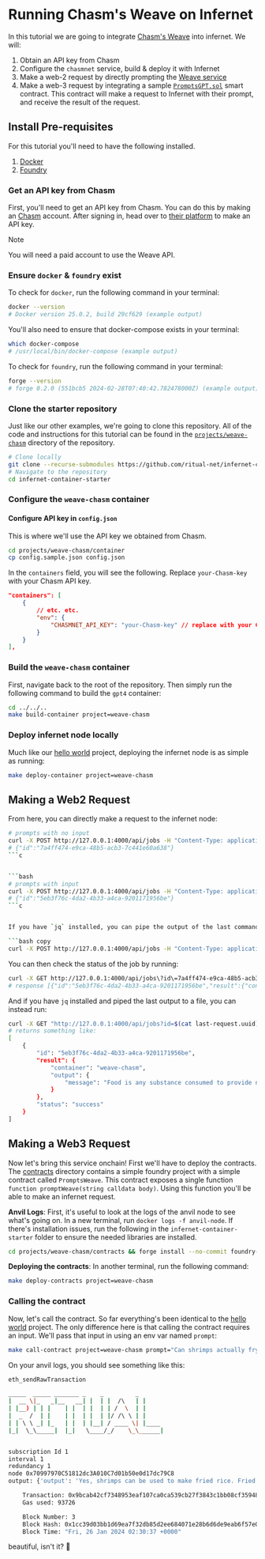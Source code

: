 # Running Chasm's Weave on Infernet

In this tutorial we are going to integrate [Chasm's Weave](https://weave.Chasm.net/) into infernet. We will:

1. Obtain an API key from Chasm
2. Configure the `chasmnet` service, build & deploy it with Infernet
3. Make a web-2 request by directly prompting the [Weave service](./container)
4. Make a web-3 request by integrating a sample [`PromptsGPT.sol`](./contracts/src/PromptsGPT.sol) smart contract. This
contract will make a request to Infernet with their prompt, and receive the result of the request.

## Install Pre-requisites

For this tutorial you'll need to have the following installed.

1. [Docker](https://docs.docker.com/engine/install/)
2. [Foundry](https://book.getfoundry.sh/getting-started/installation)

### Get an API key from Chasm

First, you'll need to get an API key from Chasm. You can do this by making
an [Chasm](https://Chasm.net/) account.
After signing in, head over to [their platform](https://weave.Chasm.net/) to
make an API key.

> [!NOTE]
> You will need a paid account to use the Weave API.

### Ensure `docker` & `foundry` exist

To check for `docker`, run the following command in your terminal:
```bash copy
docker --version
# Docker version 25.0.2, build 29cf629 (example output)
```

You'll also need to ensure that docker-compose exists in your terminal:
```bash copy
which docker-compose
# /usr/local/bin/docker-compose (example output)
```

To check for `foundry`, run the following command in your terminal:
```bash copy
forge --version
# forge 0.2.0 (551bcb5 2024-02-28T07:40:42.782478000Z) (example output)
```

### Clone the starter repository
Just like our other examples, we're going to clone this repository.
All of the code and instructions for this tutorial can be found in the
[`projects/weave-chasm`](https://github.com/ritual-net/infernet-container-starter/tree/main/projects/weave-chasm)
directory of the repository.

```bash copy
# Clone locally
git clone --recurse-submodules https://github.com/ritual-net/infernet-container-starter
# Navigate to the repository
cd infernet-container-starter
```

### Configure the `weave-chasm` container

#### Configure API key in `config.json`
This is where we'll use the API key we obtained from Chasm.

```bash
cd projects/weave-chasm/container
cp config.sample.json config.json
```

In the `containers` field, you will see the following. Replace `your-Chasm-key` with your Chasm API key.

```json
"containers": [
    {
        // etc. etc.
        "env": {
            "CHASMNET_API_KEY": "your-Chasm-key" // replace with your Chasm API key
        }
    }
],
```

### Build the `weave-chasm` container

First, navigate back to the root of the repository. Then simply run the following command to build the `gpt4`
container:

```bash copy
cd ../../..
make build-container project=weave-chasm
```

### Deploy infernet node locally

Much like our [hello world](../hello-world/hello-world.md) project, deploying the infernet node is as
simple as running:

```bash copy
make deploy-container project=weave-chasm
```

## Making a Web2 Request

From here, you can directly make a request to the infernet node:
```bash
# prompts with no input
curl -X POST http://127.0.0.1:4000/api/jobs -H "Content-Type: application/json" -d '{"containers":["weave-chasm"],"data":{"body":{"endpoint":"prompts","endpoint_id":"9395","input":{}}}}'
# {"id":"7a4ff474-e9ca-48b5-acb3-7c441e60a638"}
```c


```bash
# prompts with input
curl -X POST http://127.0.0.1:4000/api/jobs -H "Content-Type: application/json" -d '{"containers":["weave-chasm"],"data":{"body":{"endpoint":"prompts","endpoint_id":"9793","input":{"food": "apples"}}}}'
# {"id":"5eb3f76c-4da2-4b33-a4ca-9201171956be"}
```c


If you have `jq` installed, you can pipe the output of the last command to a file:

```bash copy
curl -X POST http://127.0.0.1:4000/api/jobs -H "Content-Type: application/json" -d '{"containers":["weave-chasm"],"data":{"body":{"endpoint":"prompts","endpoint_id":"9395","input":{}}}}' | jq -r ".id" > last-job.uuid
```

You can then check the status of the job by running:

```bash copy
curl -X GET http://127.0.0.1:4000/api/jobs\?id\=7a4ff474-e9ca-48b5-acb3-7c441e60a638
# response [{"id":"5eb3f76c-4da2-4b33-a4ca-9201171956be","result":{"container":"weave-chasm","output":{"message":"Food is any substance consumed to provide nutritional support for the body. It is usually of plant or animal origin and contains essential nutrients such as carbohydrates, fats, proteins, vitamins, and minerals. Food serves as fuel for the body, providing energy and supporting various bodily functions. Additionally, food can also be enjoyed for its taste, texture, and cultural significance."}},"status":"success"}]
```

And if you have `jq` installed and piped the last output to a file, you can instead run:

```bash
curl -X GET "http://127.0.0.1:4000/api/jobs?id=$(cat last-request.uuid)" | jq .
# returns something like:
[
    {
        "id": "5eb3f76c-4da2-4b33-a4ca-9201171956be",
        "result": {
            "container": "weave-chasm",
            "output": {
                "message": "Food is any substance consumed to provide nutritional support for the body. It is usually of plant or animal origin and contains essential nutrients such as carbohydrates, fats, proteins, vitamins, and minerals. Food serves as fuel for the body, providing energy and supporting various bodily functions. Additionally, food can also be enjoyed for its taste, texture, and cultural significance."
            }
        },
        "status": "success"
    }
]
```

## Making a Web3 Request

Now let's bring this service onchain! First we'll have to deploy the contracts.
The [contracts](contracts)
directory contains a simple foundry project with a simple contract called `PromptsWeave`.
This contract exposes a single
function `function promptWeave(string calldata body)`. Using this function you'll be
able to make an infernet request.

**Anvil Logs**: First, it's useful to look at the logs of the anvil node to see what's
going on. In a new terminal, run `docker logs -f anvil-node`.
If there's installation issues, run the following in the `infernet-container-starter` folder to ensure the needed libraries are installed.
```bash
cd projects/weave-chasm/contracts && forge install --no-commit foundry-rs/forge-std && forge install --no-commit ritual-net/infernet-sdk && cd ../../../
```

**Deploying the contracts**: In another terminal, run the following command:

```bash
make deploy-contracts project=weave-chasm
```

### Calling the contract

Now, let's call the contract. So far everything's been identical to
the [hello world](projects/hello-world/README.mdllo-world/README.md) project. The only
difference here is that calling the contract requires an input. We'll pass that input in
using an env var named
`prompt`:

```bash copy
make call-contract project=weave-chasm prompt="Can shrimps actually fry rice"
```

On your anvil logs, you should see something like this:

```bash
eth_sendRawTransaction

_____  _____ _______ _    _         _
|  __ \|_   _|__   __| |  | |  /\   | |
| |__) | | |    | |  | |  | | /  \  | |
|  _  /  | |    | |  | |  | |/ /\ \ | |
| | \ \ _| |_   | |  | |__| / ____ \| |____
|_|  \_\_____|  |_|   \____/_/    \_\______|


subscription Id 1
interval 1
redundancy 1
node 0x70997970C51812dc3A010C7d01b50e0d17dc79C8
output: {'output': 'Yes, shrimps can be used to make fried rice. Fried rice is a versatile dish that can be made with various ingredients, including shrimp. Shrimp fried rice is a popular dish in many cuisines, especially in Asian cuisine.'}

    Transaction: 0x9bcab42cf7348953eaf107ca0ca539cb27f3843c1bb08cf359484c71fcf44d2b
    Gas used: 93726

    Block Number: 3
    Block Hash: 0x1cc39d03bb1d69ea7f32db85d2ee684071e28b6d6de9eab6f57e011e11a7ed08
    Block Time: "Fri, 26 Jan 2024 02:30:37 +0000"
```

beautiful, isn't it? 🥰

